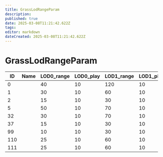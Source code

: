 ```yaml
---
title: GrassLodRangeParam
description: 
published: true
date: 2025-03-08T11:21:42.622Z
tags: 
editor: markdown
dateCreated: 2025-03-08T11:21:42.622Z
---
```


# GrassLodRangeParam
|ID |Name|LOD0_range|LOD0_play|LOD1_range|LOD1_play|LOD2_range|LOD2_play|shadow_range|
|---|-|--|--|---|--|---|--|----|
|0  | |40|10|120|10|160|10|1000|
1  | |30|10|60 |10|90 |10|15  |
2  | |15|10|30 |10|45 |10|8   |
5  | |50|10|70 |10|90 |10|20  |
32 | |30|10|70 |10|90 |10|20  |
37 | |15|10|30 |10|60 |10|6   |
99 | |10|10|30 |10|60 |10|1000|
110| |25|10|60 |10|80 |10|12  |
111| |25|10|60 |10|80 |10|12  |
